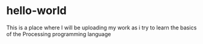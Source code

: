 # hello-world
This is a place where I will be uploading my work as i try to learn the basics of the Processing programming language
